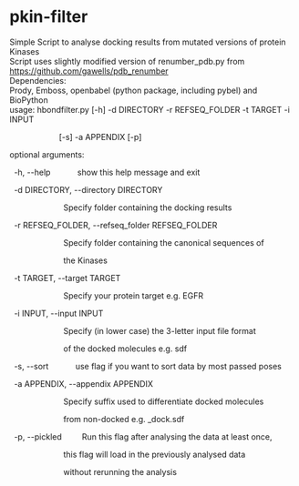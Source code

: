 # pkin-filter

Simple Script to analyse docking results from mutated versions of protein Kinases  
Script uses slightly modified version of renumber_pdb.py from https://github.com/gawells/pdb_renumber  
Dependencies:  
Prody, Emboss, openbabel (python package, including pybel) and BioPython  
usage: hbondfilter.py [-h] -d DIRECTORY -r REFSEQ_FOLDER -t TARGET -i INPUT

                      [-s] -a APPENDIX [-p]

optional arguments:

  -h, --help            show this help message and exit

  -d DIRECTORY, --directory DIRECTORY

                        Specify folder containing the docking results

  -r REFSEQ_FOLDER, --refseq_folder REFSEQ_FOLDER

                        Specify folder containing the canonical sequences of

                        the Kinases

  -t TARGET, --target TARGET

                        Specify your protein target e.g. EGFR

  -i INPUT, --input INPUT

                        Specify (in lower case) the 3-letter input file format

                        of the docked molecules e.g. sdf

  -s, --sort            use flag if you want to sort data by most passed poses

  -a APPENDIX, --appendix APPENDIX

                        Specify suffix used to differentiate docked molecules

                        from non-docked e.g. _dock.sdf

  -p, --pickled         Run this flag after analysing the data at least once,

                        this flag will load in the previously analysed data

                        without rerunning the analysis
